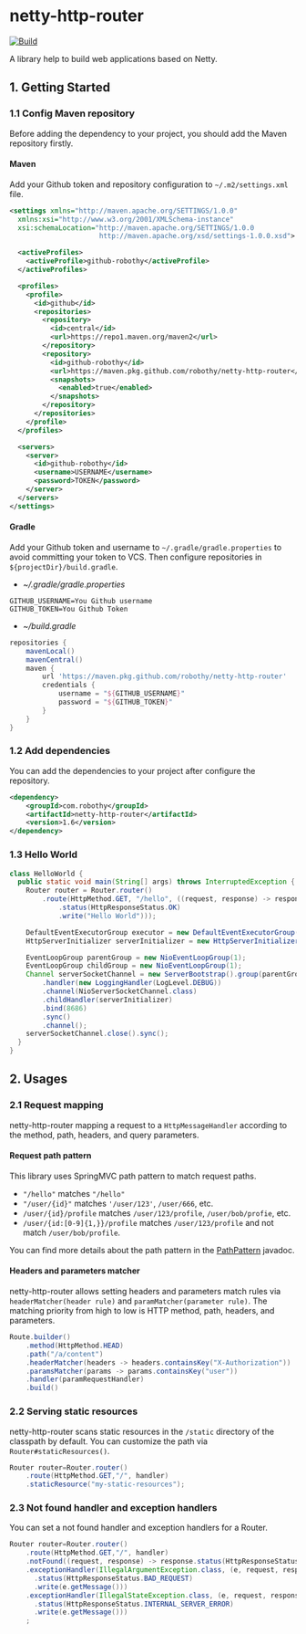 # netty-http-router

[![Build](https://github.com/Robothy/netty-http-router/actions/workflows/push.yml/badge.svg)](https://github.com/Robothy/netty-http-router/actions/workflows/push.yml)

A library help to build web applications based on Netty.

## 1. Getting Started

### 1.1 Config Maven repository

Before adding the dependency to your project, you should add the Maven repository firstly.

#### Maven

Add your Github token and repository configuration to `~/.m2/settings.xml` file.

```xml
<settings xmlns="http://maven.apache.org/SETTINGS/1.0.0"
  xmlns:xsi="http://www.w3.org/2001/XMLSchema-instance"
  xsi:schemaLocation="http://maven.apache.org/SETTINGS/1.0.0
                      http://maven.apache.org/xsd/settings-1.0.0.xsd">

  <activeProfiles>
    <activeProfile>github-robothy</activeProfile>
  </activeProfiles>

  <profiles>
    <profile>
      <id>github</id>
      <repositories>
        <repository>
          <id>central</id>
          <url>https://repo1.maven.org/maven2</url>
        </repository>
        <repository>
          <id>github-robothy</id>
          <url>https://maven.pkg.github.com/robothy/netty-http-router</url>
          <snapshots>
            <enabled>true</enabled>
          </snapshots>
        </repository>
      </repositories>
    </profile>
  </profiles>

  <servers>
    <server>
      <id>github-robothy</id>
      <username>USERNAME</username>
      <password>TOKEN</password>
    </server>
  </servers>
</settings>
```

#### Gradle

Add your Github token and username to `~/.gradle/gradle.properties` to avoid committing your token to VCS. 
Then configure repositories in `${projectDir}/build.gradle`.

- _~/.gradle/gradle.properties_
```properties
GITHUB_USERNAME=You Github username
GITHUB_TOKEN=You Github Token
```
- _~/build.gradle_
```groovy
repositories {
    mavenLocal()
    mavenCentral()
    maven {
        url 'https://maven.pkg.github.com/robothy/netty-http-router'
        credentials {
            username = "${GITHUB_USERNAME}"
            password = "${GITHUB_TOKEN}"
        }
    }
}
```

### 1.2 Add dependencies

You can add the dependencies to your project after configure the repository.
```xml
<dependency>
    <groupId>com.robothy</groupId>
    <artifactId>netty-http-router</artifactId>
    <version>1.6</version>
</dependency>
```

### 1.3 Hello World

```java
class HelloWorld {
  public static void main(String[] args) throws InterruptedException {
    Router router = Router.router()
        .route(HttpMethod.GET, "/hello", ((request, response) -> response
            .status(HttpResponseStatus.OK)
            .write("Hello World")));

    DefaultEventExecutorGroup executor = new DefaultEventExecutorGroup(2);
    HttpServerInitializer serverInitializer = new HttpServerInitializer(executor, router);

    EventLoopGroup parentGroup = new NioEventLoopGroup(1);
    EventLoopGroup childGroup = new NioEventLoopGroup(1);
    Channel serverSocketChannel = new ServerBootstrap().group(parentGroup, childGroup)
        .handler(new LoggingHandler(LogLevel.DEBUG))
        .channel(NioServerSocketChannel.class)
        .childHandler(serverInitializer)
        .bind(8686)
        .sync()
        .channel();
    serverSocketChannel.close().sync();
  }
}
```

## 2. Usages

### 2.1 Request mapping

netty-http-router mapping a request to a `HttpMessageHandler` according to the method, path, headers, and query parameters.

#### Request path pattern

This library uses SpringMVC path pattern to match request paths.

+ `"/hello"` matches `"/hello"`
+ `"/user/{id}"` matches `'/user/123'`, `/user/666`, etc.
+ `/user/{id}/profile` matches `/user/123/profile`, `/user/bob/profie`, etc.
+ `/user/{id:[0-9]{1,}}/profile` matches `/user/123/profile` and not match `/user/bob/profile`.

You can find more details about the path pattern in the [PathPattern](https://docs.spring.io/spring-framework/docs/current/javadoc-api/org/springframework/web/util/pattern/PathPattern.html) javadoc.

#### Headers and parameters matcher

netty-http-router allows setting headers and parameters match rules via 
`headerMatcher(header rule)` and `paramMatcher(parameter rule)`. The matching
priority from high to low is HTTP method, path, headers, and parameters.

```java
Route.builder()
    .method(HttpMethod.HEAD)
    .path("/a/content")
    .headerMatcher(headers -> headers.containsKey("X-Authorization"))
    .paramsMatcher(params -> params.containsKey("user"))
    .handler(paramRequestHandler)
    .build()
```

### 2.2 Serving static resources

netty-http-router scans static resources in the `/static` directory of the classpath by default.
You can customize the path via `Router#staticResources()`.

```java
Router router=Router.router()
    .route(HttpMethod.GET,"/", handler)
    .staticResource("my-static-resources");
```

### 2.3 Not found handler and exception handlers

You can set a not found handler and exception handlers for a Router.

```java
Router router=Router.router()
    .route(HttpMethod.GET,"/", handler)
    .notFound((request, response) -> response.status(HttpResponseStatus.NOT_FOUND))
    .exceptionHandler(IllegalArgumentException.class, (e, request, response) -> response
      .status(HttpResponseStatus.BAD_REQUEST)
      .write(e.getMessage()))
    .exceptionHandler(IllegalStateException.class, (e, request, response) -> response
      .status(HttpResponseStatus.INTERNAL_SERVER_ERROR)
      .write(e.getMessage()))
    ;
```